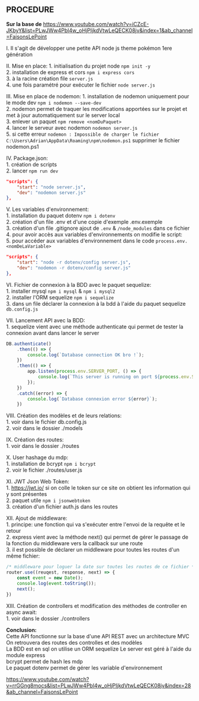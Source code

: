 ## PROCEDURE

**Sur la base de** https://www.youtube.com/watch?v=iCZcE-JKbyY&list=PLwJWw4Pbl4w_oHjPIjkdVtwLeQECK08jv&index=1&ab_channel=FaisonsLePoint  

I. Il s'agit de développer une petite API node js theme pokémon 1ere génération   

II. Mise en place:
    1. initialisation du projet node `npm init -y`  
    2. installation de express et cors `npm i express cors`    
    3. à la racine création file `server.js`  
    4. une fois paramétré pour exécuter le fichier `node server.js`  

III. Mise en place de nodemon:
    1. installation de nodemon uniquement pour le mode dev `npm i nodemon --save-dev`     
    2. nodemon permet de traquer les modifications apportées sur le projet et met à jour automatiquement sur le server local  
    3. enlever un paquet `npm remove <nomDuPaquet>`  
    4. lancer le serveur avec nodemon `nodemon server.js`  
    5. si cette erreur `nodemon : Impossible de charger le fichier C:\Users\Adrian\AppData\Roaming\npm\nodemon.ps1` supprimer le fichier nodemon.ps1  

IV. Package.json:  
    1. création de scripts  
    2. lancer `npm run dev`  
```json
"scripts": {
    "start": "node server.js",
    "dev": "nodemon server.js"
},
```

V. Les variables d'environnement:  
    1. installation du paquet dotenv `npm i dotenv`  
    2. création d'un file .env et d'une copie d'exemple .env.exemple  
    3. création d'un file .gitignore ajout de `.env` & `/node_modules` dans ce fichier  
    4. pour avoir accès aux variables d'environnements on modifie le script:  
    5. pour accéder aux variables d'environnement dans le code `process.env.<nomDeLaVariable>`  
```json
"scripts": {
    "start": "node -r dotenv/config server.js",
    "dev": "nodemon -r dotenv/config server.js"
},
```

VI. Fichier de connexion à la BDD avec le paquet sequelize:  
    1. installer mysql `npm i mysql` & `npm i mysql2`  
    2. installer l'ORM sequelize `npm i sequelize`  
    3. dans un file déclarer la connexion à la bdd à l'aide du paquet sequelize `db.config.js`  

VII. Lancement API avec la BDD:  
    1. sequelize vient avec une méthode authenticate qui permet de tester la connexion avant dans lancer le server  
```js
DB.authenticate()
    .then(() => {
        console.log(`Database connection OK bro !`);
    })
    .then(() => {
        app.listen(process.env.SERVER_PORT, () => {
            console.log(`This server is running on port ${process.env.SERVER_PORT}. Enjoy !`);
        });
    })
    .catch((error) => {
        console.log(`Database connexion error ${error}`);
    })
```

VIII. Création des modèles et de leurs relations:  
    1. voir dans le fichier db.config.js  
    2. voir dans le dossier ./models  

IX. Création des routes:  
    1. voir dans le dossier ./routes  

X. User hashage du mdp:  
    1. installation de bcrypt `npm i bcrypt`  
    2. voir le fichier ./routes/user.js  

XI. JWT Json Web Token:  
    1. https://jwt.io/ si on colle le token sur ce site on obtient les information qui y sont présentes  
    2. paquet utile `npm i jsonwebtoken`  
    3. création d'un fichier auth.js dans les routes  

XII. Ajout de middleware:  
    1. principe: une fonction qui va s'exécuter entre l'envoi de la requête et le retour  
    2. express vient avec la méthode next() qui permet de gérer le passage de la fonction du middleware vers la callback sur une route  
    3. il est possible de déclarer un middleware pour toutes les routes d'un même fichier:    
```js
/* middleware pour loguer la date sur toutes les routes de ce fichier */
router.use((reuqest, response, next) => {
    const event = new Date();
    console.log(event.toString());
    next();
})
```

XIII. Création de controllers et modification des méthodes de controller en async await:  
    1. voir dans le dossier ./controllers  

**Conclusion:**  
Cette API fonctionne sur la base d'une API REST avec un architecture MVC  
On retrouvera des routes des controlles et des modèles  
La BDD est en sql on utilise un ORM sequelize 
Le server est géré à l'aide du module express  
bcrypt permet de hash les mdp  
Le paquet dotenv permet de gérer les variable d'environnement  

https://www.youtube.com/watch?v=rrGGng8mocs&list=PLwJWw4Pbl4w_oHjPIjkdVtwLeQECK08jv&index=28&ab_channel=FaisonsLePoint  
